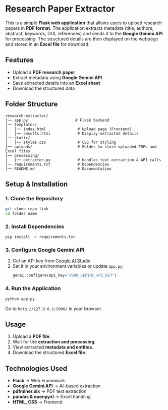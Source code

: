 # Research Paper Extractor

This is a simple **Flask web application** that allows users to upload research papers in **PDF format**. The application extracts metadata (title, authors, abstract, keywords, DOI, references) and sends it to the **Google Gemini API** for processing. The structured details are then displayed on the webpage and stored in an **Excel file** for download.

## Features
- Upload a **PDF research paper**
- Extract metadata using **Google Gemini API**
- Save extracted details into an **Excel sheet**
- Download the structured data


## Folder Structure
```
research-extractor/
│── app.py                     # Flask backend
│── templates/
│   │── index.html              # Upload page (Frontend)
│   │── results.html            # Display extracted details
│── static/
│   │── styles.css              # CSS for styling
│── uploads/                    # Folder to store uploaded PDFs and Excel files
│── processing/
│   │── extractor.py            # Handles text extraction & API calls
│── requirements.txt            # Dependencies
│── README.md                   # Documentation
```

## Setup & Installation
### **1. Clone the Repository**
```sh
git clone repo link
cd folder name
```

### **2. Install Dependencies**
```sh
pip install -r requirements.txt
```

### **3. Configure Google Gemini API**
1. Get an API key from [Google AI Studio](https://aistudio.google.com/).
2. Set it in your environment variables or update `app.py`:
   ```python
   genai.configure(api_key="YOUR_GEMINI_API_KEY")
   ```

### **4. Run the Application**
```sh
python app.py
```
Go to `http://127.0.0.1:5000/` in your browser.

## Usage
1. Upload a **PDF file**.
2. Wait for the **extraction and processing**.
3. View extracted **metadata and entities**.
4. Download the structured **Excel file**.

## Technologies Used
- **Flask** → Web Framework
- **Google Gemini API** → AI-based extraction
- **pdfminer.six** → PDF text extraction
- **pandas & openpyxl** → Excel handling
- **HTML, CSS** → Frontend

